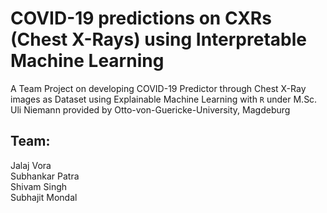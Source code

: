 # COVID-19 predictions on CXRs (Chest X-Rays) using Interpretable Machine Learning
A Team Project on developing COVID-19 Predictor through Chest X-Ray images as Dataset using Explainable Machine Learning with `R` under M.Sc. Uli Niemann provided by Otto-von-Guericke-University, Magdeburg

## Team:
Jalaj Vora <br>
Subhankar Patra <br>
Shivam Singh <br>
Subhajit Mondal <br>
